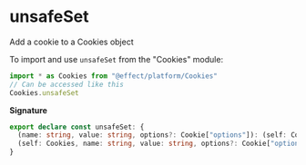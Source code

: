 # unsafeSet

Add a cookie to a Cookies object

To import and use `unsafeSet` from the "Cookies" module:

```ts
import * as Cookies from "@effect/platform/Cookies"
// Can be accessed like this
Cookies.unsafeSet
```

**Signature**

```ts
export declare const unsafeSet: {
  (name: string, value: string, options?: Cookie["options"]): (self: Cookies) => Cookies
  (self: Cookies, name: string, value: string, options?: Cookie["options"]): Cookies
}
```
